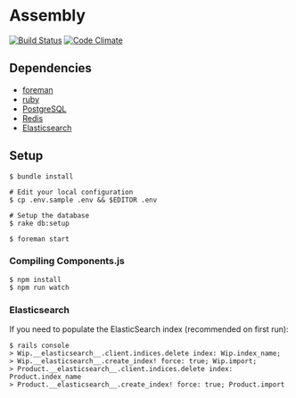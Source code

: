 # Assembly
[![Build Status](https://magnum.travis-ci.com/assemblymade/meta.svg?token=yfARxv3oq7ZT3ZbmJWVN&branch=master)](https://magnum.travis-ci.com/assemblymade/meta)
[![Code Climate](https://codeclimate.com/repos/53614e94e30ba048560038af/badges/2bfece8bd323b313770e/gpa.png)](https://codeclimate.com/repos/53614e94e30ba048560038af/feed)


## Dependencies

* [foreman](https://toolbelt.heroku.com)
* [ruby](http://www.ruby-lang.org)
* [PostgreSQL](http://www.postgresql.org)
* [Redis](http://redis.io/)
* [Elasticsearch](http://www.elasticsearch.org/)

## Setup

    $ bundle install

    # Edit your local configuration
    $ cp .env.sample .env && $EDITOR .env

    # Setup the database
    $ rake db:setup

    $ foreman start

### Compiling Components.js

    $ npm install
    $ npm run watch

### Elasticsearch

If you need to populate the ElasticSearch index (recommended on first run):

    $ rails console
    > Wip.__elasticsearch__.client.indices.delete index: Wip.index_name;
    > Wip.__elasticsearch__.create_index! force: true; Wip.import;
    > Product.__elasticsearch__.client.indices.delete index: Product.index_name
    > Product.__elasticsearch__.create_index! force: true; Product.import
